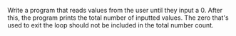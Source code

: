 Write a program that reads values from the user until they input a 0. After this, the program prints the total number of inputted values. The zero that's used to exit the loop should not be included in the total number count.